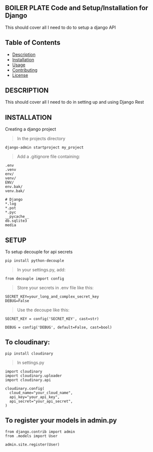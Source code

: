 ## BOILER PLATE Code and Setup/Installation for Django
This should cover all I need to do to setup a django API

## Table of Contents

- [Description](#description)
- [Installation](#installation)
- [Usage](#usage)
- [Contributing](#contributing)
- [License](#license)

## DESCRIPTION
This should cover all I need to do in setting up and using Django Rest 

## INSTALLATION
Creating a django project
> In the projects directory 
```
django-admin startproject my_project
```

> Add a .gitignore file containing: 
```
.env 
.venv 
env/ 
venv/ 
ENV/ 
env.bak/ 
venv.bak/ 

# Django
*.log
*.pot
*.pyc
__pycache__
db.sqlite3
media
```

## SETUP
To setup decouple for api secrets
```
pip install python-decouple
```

> In your settings.py, add:
```
from decouple import config
```

> Store your secrets in .env file like this:
```
SECRET_KEY=your_long_and_complex_secret_key
DEBUG=False
```

> Use the decoupe like this:
```
SECRET_KEY = config('SECRET_KEY', cast=str)
```

```
DEBUG = config('DEBUG', default=False, cast=bool)
```

## To cloudinary:
```
pip install cloudinary
```

> In settings.py
```
import cloudinary
import cloudinary.uploader
import cloudinary.api

cloudinary.config(
  cloud_name="your_cloud_name",
  api_key="your_api_key",
  api_secret="your_api_secret",
)
```

## To register your models in admin.py
```
from django.contrib import admin
from .models import User

admin.site.register(User)
```